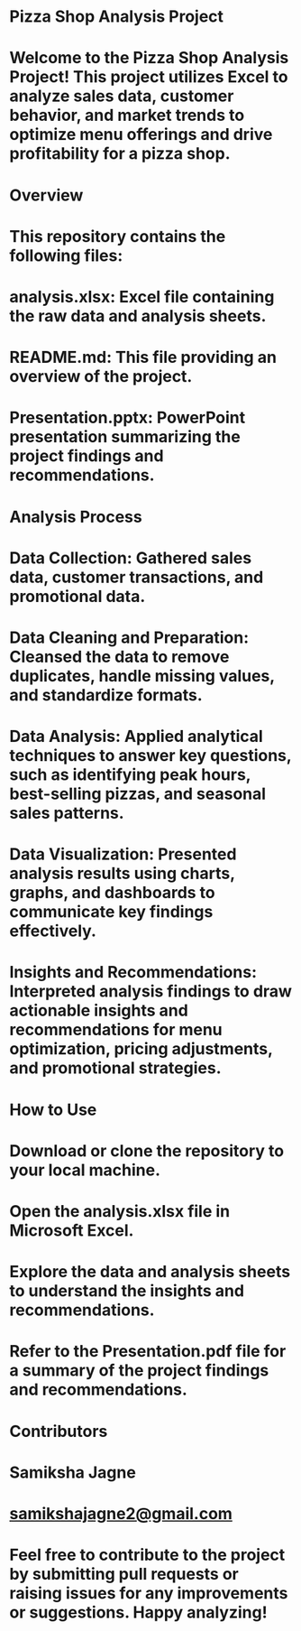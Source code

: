 # Pizza Shop Analysis Project
# Welcome to the Pizza Shop Analysis Project! This project utilizes Excel to analyze sales data, customer behavior, and market trends to optimize menu offerings and drive profitability for a pizza shop.

# Overview
# This repository contains the following files:

# analysis.xlsx: Excel file containing the raw data and analysis sheets.
# README.md: This file providing an overview of the project.
# Presentation.pptx: PowerPoint presentation summarizing the project findings and recommendations.
# Analysis Process
# Data Collection: Gathered sales data, customer transactions, and promotional data.
# Data Cleaning and Preparation: Cleansed the data to remove duplicates, handle missing values, and standardize formats.
# Data Analysis: Applied analytical techniques to answer key questions, such as identifying peak hours, best-selling pizzas, and seasonal sales patterns.
# Data Visualization: Presented analysis results using charts, graphs, and dashboards to communicate key findings effectively.
# Insights and Recommendations: Interpreted analysis findings to draw actionable insights and recommendations for menu optimization, pricing adjustments, and promotional strategies.
# How to Use
# Download or clone the repository to your local machine.
# Open the analysis.xlsx file in Microsoft Excel.
# Explore the data and analysis sheets to understand the insights and recommendations.
# Refer to the Presentation.pdf file for a summary of the project findings and recommendations.
# Contributors
# Samiksha Jagne
# samikshajagne2@gmail.com
# Feel free to contribute to the project by submitting pull requests or raising issues for any improvements or suggestions. Happy analyzing!
